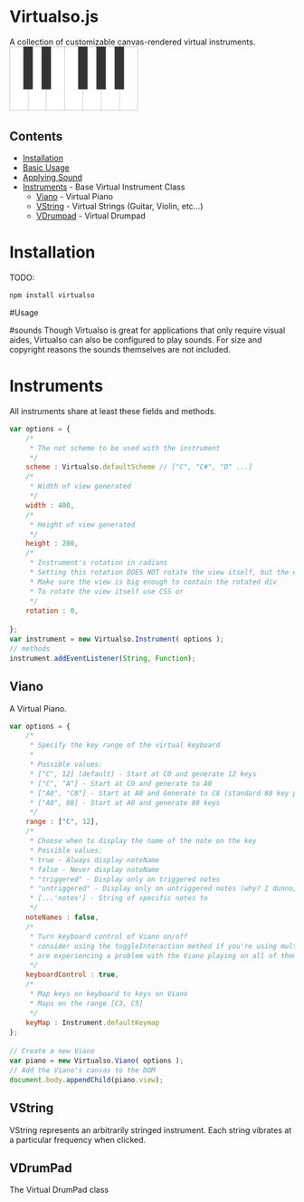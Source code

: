 # Virtualso.js
A collection of customizable canvas-rendered virtual instruments.
<br/>
<img src="./screenshots/viano.png" width="45%">
## Contents
- [Installation](#installation)
- [Basic Usage](#usage)
- [Applying Sound](#sounds)
- [Instruments](#instruments) - Base Virtual Instrument Class
    - [Viano](#viano) - Virtual Piano
    - [VString](#VString) - Virtual Strings (Guitar, Violin, etc...)
    - [VDrumpad](#VDrumpad) - Virtual Drumpad 

# Installation
TODO: 
```bash
npm install virtualso
```

#Usage

#sounds
Though Virtualso is great for applications that only require visual aides, Virtualso can also be 
configured to play sounds.
For size and copyright reasons the sounds themselves are not included.

# Instruments
All instruments share at least these fields and methods.

```javascript
var options = {
    /*
     * The not scheme to be used with the instrument
     */
    scheme : Virtualso.defaultScheme // ["C", "C#", "D" ...]
    /*
     * Width of view generated
     */
    width : 400,
    /*
     * Height of view generated
     */
    height : 200,
    /*
     * Instrument's rotation in radians
     * Setting this rotation DOES NOT rotate the view itself, but the elements within it.
     * Make sure the view is big enough to contain the rotated div
     * To rotate the view itself use CSS or 
     */
    rotation : 0,

};
var instrument = new Virtualso.Instrument( options );
// methods
instrument.addEventListener(String, Function);
```
## Viano
A Virtual Piano. 

```javascript
var options = {
    /*
     * Specify the key range of the virtual keyboard
     *
     * Possible values:
     * ["C", 12] (default) - Start at C0 and generate 12 keys
     * ["C", "A"] - Start at C0 and generate to A0
     * ["A0", "C8"] - Start at A0 and Generate to C8 (standard 88 key piano)
     * ["A0", 88] - Start at A0 and generate 88 keys
     */
    range : ["C", 12],
    /*
     * Choose when to display the name of the note on the key
     * Possible values:
     * true - Always display noteName 
     * false - Never display noteName
     * "triggered" - Display only on triggered notes
     * "untriggered" - Display only on untriggered notes (why? I dunno, I just offer solutions okay)
     * [...'notes'] - String of specific notes to 
     */
    noteNames : false,
    /*
     * Turn keyboard control of Viano on/off
     * consider using the toggleInteraction method if you're using multiple Viano instances and 
     * are experiencing a problem with the Viano playing on all of them
     */
    keyboardControl : true,
    /*
     * Map keys on keyboard to keys on Viano
     * Maps on the range [C3, C5]
     */
    keyMap : Instrument.defaultKeymap
};

// Create a new Viano
var piano = new Virtualso.Viano( options );
// Add the Viano's canvas to the DOM
document.body.appendChild(piano.view); 
```

## VString
VString represents an arbitrarily stringed instrument. Each string vibrates at a particular frequency when clicked.

## VDrumPad

The Virtual DrumPad class
